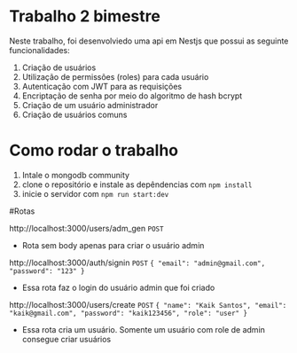 # Trabalho 2 bimestre
Neste trabalho, foi desenvolviedo uma api em Nestjs que possui as seguinte funcionalidades:

1. Criação de usuários
2. Utilização de permissões (roles) para cada usuário
3. Autenticação com JWT para as requisições
4. Encriptação de senha por meio do algoritmo de hash bcrypt
5. Criação de um usuário administrador
6. Criação de usuários comuns

# Como rodar o trabalho

1. Intale o mongodb community
2. clone o repositório e instale as depêndencias com `npm install`
3. inicie o servidor com `npm run start:dev`

#Rotas

http://localhost:3000/users/adm_gen
`POST`
* Rota sem body apenas para criar o usuário admin

http://localhost:3000/auth/signin
`POST`
`
{
    "email": "admin@gmail.com",
    "password": "123"
}
`
* Essa rota faz o login do usuário admin que foi criado

http://localhost:3000/users/create
`POST`
`
{
    "name": "Kaik Santos",
    "email": "kaik@gmail.com",
    "password": "kaik123456",
    "role": "user"
}
`
* Essa rota cria um usuário. Somente um usuário com role de admin consegue criar usuários


